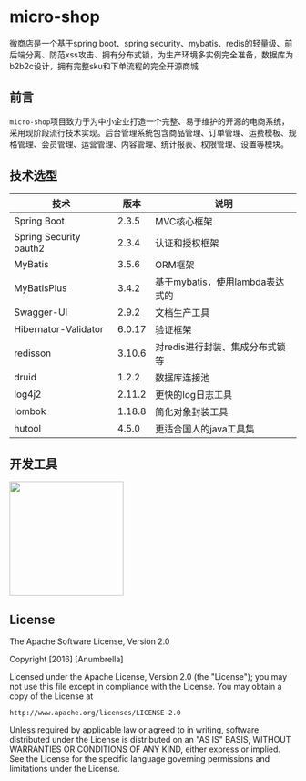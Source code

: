 # micro-shop

微商店是一个基于spring boot、spring security、mybatis、redis的轻量级、前后端分离、防范xss攻击、拥有分布式锁，为生产环境多实例完全准备，数据库为b2b2c设计，拥有完整sku和下单流程的完全开源商城


## 前言

`micro-shop`项目致力于为中小企业打造一个完整、易于维护的开源的电商系统，采用现阶段流行技术实现。后台管理系统包含商品管理、订单管理、运费模板、规格管理、会员管理、运营管理、内容管理、统计报表、权限管理、设置等模块。


## 技术选型

| 技术                   | 版本   | 说明                                    |
| ---------------------- | ------ | --------------------------------------- |
| Spring Boot            | 2.3.5  | MVC核心框架                             |
| Spring Security oauth2 | 2.3.4  | 认证和授权框架                          |
| MyBatis                | 3.5.6  | ORM框架                                 |
| MyBatisPlus            | 3.4.2  | 基于mybatis，使用lambda表达式的         |
| Swagger-UI             | 2.9.2  | 文档生产工具                            |
| Hibernator-Validator   | 6.0.17 | 验证框架                                |
| redisson               | 3.10.6 | 对redis进行封装、集成分布式锁等         |
| druid                  | 1.2.2  | 数据库连接池                            |
| log4j2                 | 2.11.2 | 更快的log日志工具                       |
| lombok                 | 1.18.8 | 简化对象封装工具                        |
| hutool                 | 4.5.0  | 更适合国人的java工具集                  |

## 开发工具

<a href="https://www.jetbrains.com/?from=micro-shop" target="_blank"><img src="https://s3.ax1x.com/2021/02/03/yKYjW8.png" width="200px" /></a>

## License

The Apache Software License, Version 2.0

Copyright  [2016]  [Anumbrella]

Licensed under the Apache License, Version 2.0 (the "License");
you may not use this file except in compliance with the License.
You may obtain a copy of the License at

    http://www.apache.org/licenses/LICENSE-2.0

Unless required by applicable law or agreed to in writing, software
distributed under the License is distributed on an "AS IS" BASIS,
WITHOUT WARRANTIES OR CONDITIONS OF ANY KIND, either express or implied.
See the License for the specific language governing permissions and
limitations under the License.

